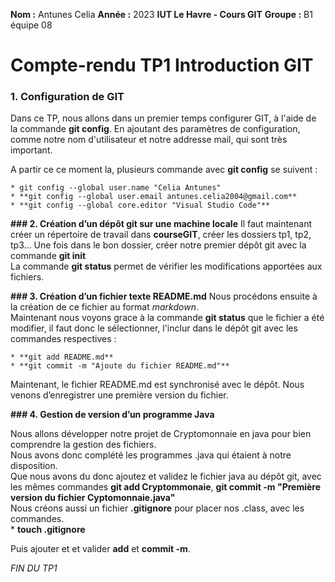 **Nom :** Antunes Celia        **Année :** 2023         **IUT Le Havre - Cours GIT**
**Groupe :** B1 équipe 08


# Compte-rendu TP1 Introduction GIT


### 1. Configuration de GIT
Dans ce TP, nous allons dans un premier temps configurer GIT, à l'aide de la commande **git config**. En ajoutant des paramètres de configuration, comme notre nom d'utilisateur et notre addresse mail, qui sont très important.

A partir ce ce moment la, plusieurs commande avec **git config** se suivent :

    * git config --global user.name "Celia Antunes"
    * **git config --global user.email antunes.celia2004@gmail.com**
    * **git config --global core.editor "Visual Studio Code"**

**### 2. Création d’un dépôt git sur une machine locale**
Il faut maintenant créer un répertoire de travail dans **courseGIT**, créer les dossiers tp1, tp2, tp3...
Une fois dans le bon dossier, créer notre premier dépôt git avec la commande **git init**   
La commande **git status** permet de vérifier les modifications apportées aux fichiers.  

**### 3. Création d’un fichier texte README.md**
Nous procédons ensuite à la création de ce fichier au format *markdown*.   
Maintenant nous voyons grace à la commande **git status** que le fichier a été modifier, il faut donc le sélectionner, l'inclur dans le dépôt git avec les commandes respectives : 

    * **git add README.md**
    * **git commit -m "Ajoute du fichier README.md"**
Maintenant, le fichier README.md est synchronisé avec le dépôt. Nous venons d’enregistrer une première version du fichier.

**### 4. Gestion de version d’un programme Java**

Nous allons développer notre projet de Cryptomonnaie en java pour bien comprendre la gestion des fichiers.  
Nous avons donc complété les programmes .java qui étaient à notre disposition.  
Que nous avons du donc ajoutez et validez le fichier java au dépôt git, avec les mêmes commandes **git add Cryptommonaie**, **git commit -m "Première version du fichier Cyptomonnaie.java"**  
Nous créons aussi un fichier **.gitignore** pour placer nos .class, avec les commandes.  
    * **touch .gitignore**

Puis ajouter et et valider **add** et **commit -m**.

*FIN DU TP1*